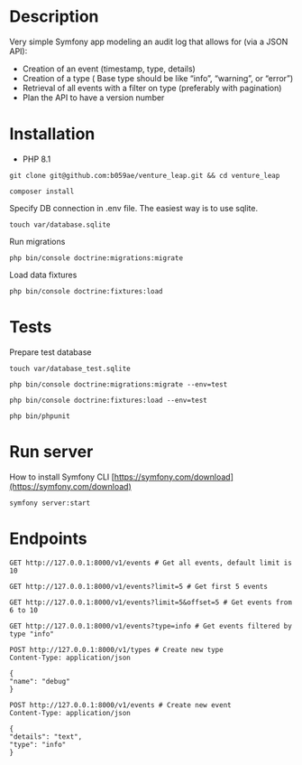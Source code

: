 # Description
Very simple Symfony app modeling an audit log that allows for (via a JSON API):
- Creation of an event (timestamp, type, details)
- Creation of a type ( Base type should be like “info”, “warning”, or “error”)
- Retrieval of all events with a filter on type (preferably with pagination)
- Plan the API to have a version number

# Installation
* PHP 8.1

```git clone git@github.com:b059ae/venture_leap.git && cd venture_leap```

```composer install``` 

Specify DB connection in .env file. The easiest way is to use sqlite.

```touch var/database.sqlite```

Run migrations

```php bin/console doctrine:migrations:migrate```

Load data fixtures 

```php bin/console doctrine:fixtures:load```

# Tests
Prepare test database

```touch var/database_test.sqlite```

```php bin/console doctrine:migrations:migrate --env=test```

```php bin/console doctrine:fixtures:load --env=test```

```php bin/phpunit```

# Run server
How to install Symfony CLI [https://symfony.com/download](https://symfony.com/download)

```symfony server:start```

# Endpoints
```GET http://127.0.0.1:8000/v1/events # Get all events, default limit is 10```

```GET http://127.0.0.1:8000/v1/events?limit=5 # Get first 5 events```

```GET http://127.0.0.1:8000/v1/events?limit=5&offset=5 # Get events from 6 to 10```

```GET http://127.0.0.1:8000/v1/events?type=info # Get events filtered by type "info"```

```
POST http://127.0.0.1:8000/v1/types # Create new type
Content-Type: application/json

{
"name": "debug"
}
```

```
POST http://127.0.0.1:8000/v1/events # Create new event
Content-Type: application/json

{
"details": "text",
"type": "info"
}
```